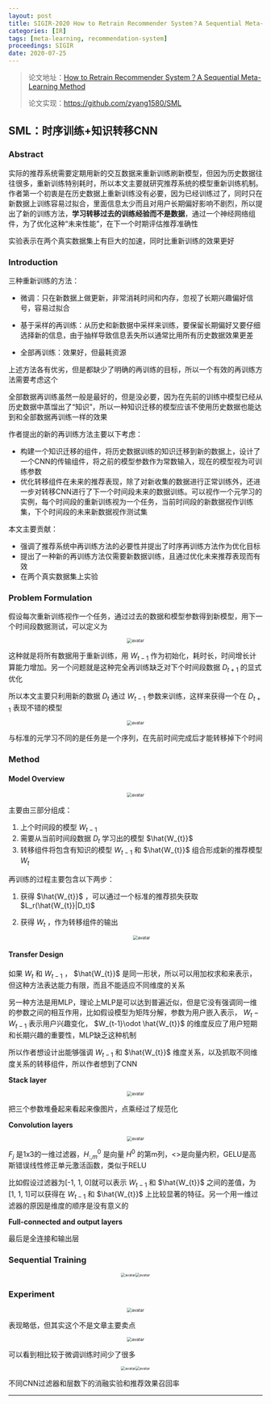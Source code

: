 ```yaml
---
layout: post
title: SIGIR-2020 How to Retrain Recommender System？A Sequential Meta-Learning Method
categories: [IR]
tags: [meta-learning, recommendation-system]
proceedings: SIGIR
date: 2020-07-25
---
```


> 论文地址：[How to Retrain Recommender System？A Sequential Meta-Learning Method](https://dl.acm.org/doi/10.1145/3397271.3401167)
>
> 论文实现：<https://github.com/zyang1580/SML>

## SML：时序训练+知识转移CNN

### Abstract

实际的推荐系统需要定期用新的交互数据来重新训练刷新模型，但因为历史数据往往很多，重新训练特别耗时，所以本文主要就研究推荐系统的模型重新训练机制。作者第一个初衷是在历史数据上重新训练没有必要，因为已经训练过了，同时只在新数据上训练容易过拟合，里面信息太少而且对用户长期偏好影响不剧烈，所以提出了新的训练方法，**学习转移过去的训练经验而不是数据**，通过一个神经网络组件，为了优化这种“未来性能”，在下一个时期评估推荐准确性

实验表示在两个真实数据集上有巨大的加速，同时比重新训练的效果更好

### Introduction

三种重新训练的方法：

- 微调：只在新数据上做更新，非常消耗时间和内存，忽视了长期兴趣偏好信号，容易过拟合

- 基于采样的再训练：从历史和新数据中采样来训练，要保留长期偏好又要仔细选择新的信息，由于抽样导致信息丢失所以通常比用所有历史数据效果更差
- 全部再训练：效果好，但最耗资源

上述方法各有优劣，但是都缺少了明确的再训练的目标，所以一个有效的再训练方法需要考虑这个

全部数据再训练虽然一般是最好的，但是没必要，因为在先前的训练中模型已经从历史数据中蒸馏出了“知识”，所以一种知识迁移的模型应该不使用历史数据也能达到和全部数据再训练一样的效果

作者提出的新的再训练方法主要以下考虑：

- 构建一个知识迁移的组件，将历史数据训练的知识迁移到新的数据上，设计了一个CNN的传输组件，将之前的模型参数作为常数输入，现在的模型视为可训练参数
- 优化转移组件在未来的推荐表现，除了对新收集的数据进行正常训练外，还进一步对转移CNN进行了下一个时间段未来的数据训练。可以视作一个元学习的实例，每个时间段的重新训练视为一个任务，当前时间段的新数据视作训练集，下个时间段的未来新数据视作测试集

本文主要贡献：

- 强调了推荐系统中再训练方法的必要性并提出了时序再训练方法作为优化目标
- 提出了一种新的再训练方法仅需要新数据训练，且通过优化未来推荐表现而有效
- 在两个真实数据集上实验

### Problem Formulation

假设每次重新训练视作一个任务，通过过去的数据和模型参数得到新模型，用下一个时间段数据测试，可以定义为

<div align="center" style="float:center"><img src="https://blog-img-1259433191.cos.ap-shanghai.myqcloud.com/SML/frm1.png" alt="avatar" style="zoom:60%;" /></div>

这种就是将所有数据用于重新训练，用 $W_{t-1}$ 作为初始化，耗时长，时间增长计算能力增加。另一个问题就是这种完全再训练缺乏对下个时间段数据 $D_{t+1}$ 的显式优化

所以本文主要只利用新的数据 $D_t$ 通过 $W_{t-1}$ 参数来训练，这样来获得一个在 $D_{t+1}$ 表现不错的模型

<div align="center" style="float:center"><img src="https://blog-img-1259433191.cos.ap-shanghai.myqcloud.com/SML/frm2.png" alt="avatar" style="zoom:60%;" /></div>

与标准的元学习不同的是任务是一个序列，在先前时间完成后才能转移掉下个时间

### Method

#### Model Overview

<div align="center" style="float:center"><img src="https://blog-img-1259433191.cos.ap-shanghai.myqcloud.com/SML/fig2.png" alt="avatar" style="zoom:60%;" /></div>

主要由三部分组成：

1. 上个时间段的模型 $W_{t-1}$ 
2. 需要从当前时间段数据 $D_t$ 学习出的模型 $\hat{W_{t}}$ 
3. 转移组件将包含有知识的模型 $W_{t-1}$ 和 $\hat{W_{t}}$ 组合形成新的推荐模型 $W_t$ 

再训练的过程主要包含以下两步：

1. 获得 $\hat{W_{t}}$ ，可以通过一个标准的推荐损失获取 $L_r(\hat{W_{t}}|D_t)$ 

2. 获得 $W_t$ ，作为转移组件的输出

   <div align="center" style="float:center"><img src="https://blog-img-1259433191.cos.ap-shanghai.myqcloud.com/SML/frm3.png" alt="avatar" style="zoom:60%;" /></div>

####  Transfer Design

如果 $W_t$ 和 $W_{t-1}$ ， $\hat{W_{t}}$ 是同一形状，所以可以用加权求和来表示，但这种方法表达能力有限，而且不能适应不同维度的关系

另一种方法是用MLP，理论上MLP是可以达到普遍近似，但是它没有强调同一维的参数之间的相互作用，比如假设模型为矩阵分解，参数为用户嵌入表示， $W_t-W_{t-1}$ 表示用户兴趣变化， $W_{t-1}\odot \hat{W_{t}}$ 的维度反应了用户短期和长期兴趣的重要性，MLP缺乏这种机制

所以作者想设计出能够强调 $W_{t-1}$ 和 $\hat{W_{t}}$ 维度关系，以及抓取不同维度关系的转移组件，所以作者想到了CNN

**Stack layer**

<div align="center" style="float:center"><img src="https://blog-img-1259433191.cos.ap-shanghai.myqcloud.com/SML/frm4.png" alt="avatar" style="zoom:60%;" /></div>

把三个参数堆叠起来看起来像图片，点乘经过了规范化

**Convolution layers**

<div align="center" style="float:center"><img src="https://blog-img-1259433191.cos.ap-shanghai.myqcloud.com/SML/frm5.png" alt="avatar" style="zoom:60%;" /></div>

$F_j$ 是1x3的一维过滤器，$H^0_{:,m}$ 是向量 $H^0$ 的第m列，<>是向量内积，GELU是高斯错误线性修正单元激活函数，类似于RELU

比如假设过滤器为[-1, 1, 0]就可以表示 $W_{t-1}$ 和 $\hat{W_{t}}$ 之间的差值，为[1, 1, 1]可以获得在 $W_{t-1}$ 和 $\hat{W_{t}}$ 上比较显著的特征。另一个用一维过滤器的原因是维度的顺序是没有意义的

**Full-connected and output layers**

最后是全连接和输出层

### Sequential Training

<div align="center" style="float:center"><img src="https://blog-img-1259433191.cos.ap-shanghai.myqcloud.com/SML/alg1.png" alt="avatar" style="zoom:50%;" /><img src="https://blog-img-1259433191.cos.ap-shanghai.myqcloud.com/SML/alg2.png" alt="avatar" style="zoom:50%;" /></div>

### Experiment

<div align="center" style="float:center"><img src="https://blog-img-1259433191.cos.ap-shanghai.myqcloud.com/SML/tab1.png" alt="avatar" style="zoom:60%;" /></div>

表现略低，但其实这个不是文章主要卖点

<div align="center" style="float:center"><img src="https://blog-img-1259433191.cos.ap-shanghai.myqcloud.com/SML/tab2.png" alt="avatar" style="zoom:60%;" /></div>

可以看到相比较于微调训练时间少了很多

<div align="center" style="float:center"><img src="https://blog-img-1259433191.cos.ap-shanghai.myqcloud.com/SML/fig5.png" alt="avatar" style="zoom:50%;" /><img src="https://blog-img-1259433191.cos.ap-shanghai.myqcloud.com/SML/fig6.png" alt="avatar" style="zoom:50%;" /></div>

不同CNN过滤器和层数下的消融实验和推荐效果召回率

<HR align=left color=#987cb9 SIZE=1>


